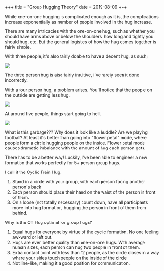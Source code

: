 +++
title = "Group Hugging Theory"
date = 2019-08-09
+++

While one-on-one hugging is complicated enough as it is, the complications increase exponentially as number of people involved in the hug increase.

There are many intricacies with the one-on-one hug, such as whether you should have arms above or below the shoulders, how long and tightly you should hug, etc. But the general logistics of how the hug comes together is fairly simple.

With three people, it's also fairly doable to have a decent hug, as such;

![](../img/grouphugs/3personhug.png)

The three person hug is also fairly intuitive, I've rarely seen it done incorrectly.

With a four person hug, a problem arises. You'll notice that the people on the outside are getting less hug.

![](../img/grouphugs/4personhug.png)

At around five people, things start going to hell.

![](../img/grouphugs/5personhug.png)

What is this garbage??? Why does it look like a huddle? Are we playing football? At least it's better than going into "flower petal" mode, where people form a circle hugging people on the inside. Flower petal mode causes dramatic imbalance with the amount of hug each person gets.

There has to be a better way! Luckily, I've been able to engineer a new formation that works perfectly for 5+ person group hugs.

I call it the Cyclic Train Hug.

1. Stand in a circle with your group, with each person facing another person's back
1. Each person should place their hand on the waist of the person in front of them.
1. On a loose (not totally necessary) count down, have all participants move into hug formation, hugging the person in front of them from behind.

Why is the CT Hug optimal for group hugs?
1. Equal hugs for everyone by virtue of the cyclic formation. No one feeling awkward or left out.
2. Hugs are even better quality than one-on-one hugs. With average human sizes, each person can hug two people in front of them.
3. Extra contact point with less than 12 people, as the circle closes in a way where your sides touch people on the inside of the circle
4. Not line-like, making it a good position for communication.
